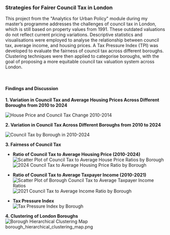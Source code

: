 ### Strategies for Fairer Council Tax in London
This project from the "Analytics for Urban Policy" module during my master’s programme addresses the challenges of council tax in London, which is still based on property values from 1991. These outdated valuations do not reflect current pricing variations. Descriptive statistics and visualisations were employed to analyse the relationship between council tax, average income, and housing prices. A Tax Pressure Index (TPI) was developed to evaluate the fairness of council tax across different boroughs. Clustering techniques were then applied to categorise boroughs, with the goal of proposing a more equitable council tax valuation system across London.

<br>

#### Findings and Discussion
**1. Variation in Council Tax and Average Housing Prices Across Different Boroughs from 2010 to 2024**  

![House Price and Council Tax Change 2010-2014](plot/house_price_and_council_tax_change_2010_2014.jpg)

**2. Variation in Council Tax Across Different Boroughs from 2010 to 2024**  

![Council Tax by Borough in 2010-2024](plot/council_tax_by_borough_in_1011_2425.png)

**3. Fairness of Council Tax**

  - **Ratio of Council Tax to Average Housing Price (2010-2024)**  
    ![Scatter Plot of Council Tax to Average House Price Ratios by Borough](plot/scatter_plot_of_council_tax_to_average_house_price_ratios_by_borough.png)  
    ![2024 Council Tax to Average Housing Price Ratio by Borough](plot/2024_council_tax_to_average_housing_price_ratio_by_borough.png)

  - **Ratio of Council Tax to Average Taxpayer Income (2010-2021)**  
    ![Scatter Plot of Borough Council Tax to Average Taxpayer Income Ratios](plot/scatter_plot_of_borough_council_tax_to_average_taxpayer_income_ratios.png)  
    ![2021 Council Tax to Average Income Ratio by Borough](plot/2021_council_tax_to_average_income_ratio_by_borough.png)

  - **Tax Pressure Index**  
    ![Tax Pressure Index by Borough](plot/tax_pressure_index_by_borough.png)

**4. Clustering of London Boroughs**  
![Borough Hierarchical Clustering Map](plot/borough_hierarchical_clustering_map.png)
borough_hierarchical_clustering_map.png

